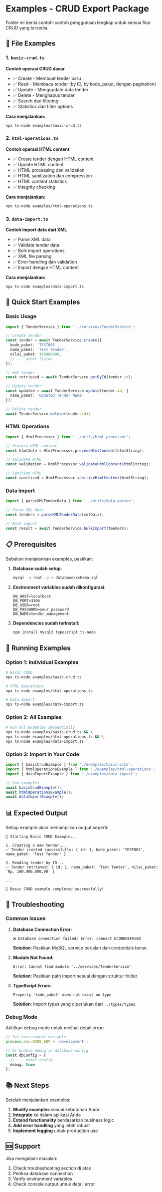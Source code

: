 # Examples - CRUD Export Package

Folder ini berisi contoh-contoh penggunaan lengkap untuk semua fitur CRUD yang tersedia.

## 📁 File Examples

### 1. `basic-crud.ts`
**Contoh operasi CRUD dasar**
- ✅ Create - Membuat tender baru
- ✅ Read - Membaca tender (by ID, by kode_paket, dengan pagination)
- ✅ Update - Mengupdate data tender
- ✅ Delete - Menghapus tender
- ✅ Search dan filtering
- ✅ Statistics dan filter options

**Cara menjalankan:**
```bash
npx ts-node examples/basic-crud.ts
```

### 2. `html-operations.ts`
**Contoh operasi HTML content**
- ✅ Create tender dengan HTML content
- ✅ Update HTML content
- ✅ HTML processing dan validation
- ✅ HTML sanitization dan compression
- ✅ HTML content statistics
- ✅ Integrity checking

**Cara menjalankan:**
```bash
npx ts-node examples/html-operations.ts
```

### 3. `data-import.ts`
**Contoh import data dari XML**
- ✅ Parse XML data
- ✅ Validate tender data
- ✅ Bulk import operations
- ✅ XML file parsing
- ✅ Error handling dan validation
- ✅ Import dengan HTML content

**Cara menjalankan:**
```bash
npx ts-node examples/data-import.ts
```

## 🚀 Quick Start Examples

### Basic Usage
```typescript
import { TenderService } from '../services/TenderService';

// Create tender
const tender = await TenderService.create({
  kode_paket: 'TEST001',
  nama_paket: 'Test Tender',
  nilai_paket: 100000000,
  // ... other fields
});

// Get tender
const retrieved = await TenderService.getById(tender.id);

// Update tender
const updated = await TenderService.update(tender.id, {
  nama_paket: 'Updated Tender Name'
});

// Delete tender
await TenderService.delete(tender.id);
```

### HTML Operations
```typescript
import { HtmlProcessor } from '../utils/html-processor';

// Process HTML content
const htmlInfo = HtmlProcessor.processHtmlContent(htmlString);

// Validate HTML
const validation = HtmlProcessor.validateHtmlContent(htmlString);

// Sanitize HTML
const sanitized = HtmlProcessor.sanitizeHtmlContent(htmlString);
```

### Data Import
```typescript
import { parseXMLTenderData } from '../utils/data-parser';

// Parse XML data
const tenders = parseXMLTenderData(xmlData);

// Bulk import
const result = await TenderService.bulkImport(tenders);
```

## 📋 Prerequisites

Sebelum menjalankan examples, pastikan:

1. **Database sudah setup**:
   ```bash
   mysql -u root -p < database/schema.sql
   ```

2. **Environment variables sudah dikonfigurasi**:
   ```env
   DB_HOST=localhost
   DB_PORT=3306
   DB_USER=root
   DB_PASSWORD=your_password
   DB_NAME=tender_management
   ```

3. **Dependencies sudah terinstall**:
   ```bash
   npm install mysql2 typescript ts-node
   ```

## 🔧 Running Examples

### Option 1: Individual Examples
```bash
# Basic CRUD
npx ts-node examples/basic-crud.ts

# HTML Operations
npx ts-node examples/html-operations.ts

# Data Import
npx ts-node examples/data-import.ts
```

### Option 2: All Examples
```bash
# Run all examples sequentially
npx ts-node examples/basic-crud.ts && \
npx ts-node examples/html-operations.ts && \
npx ts-node examples/data-import.ts
```

### Option 3: Import in Your Code
```typescript
import { basicCrudExample } from './examples/basic-crud';
import { htmlOperationsExample } from './examples/html-operations';
import { dataImportExample } from './examples/data-import';

// Run examples
await basicCrudExample();
await htmlOperationsExample();
await dataImportExample();
```

## 📊 Expected Output

Setiap example akan menampilkan output seperti:

```
🚀 Starting Basic CRUD Example...

1. Creating a new tender...
✅ Tender created successfully: { id: 1, kode_paket: 'TEST001', nama_paket: 'Test Tender' }

2. Reading tender by ID...
✅ Tender retrieved: { id: 1, nama_paket: 'Test Tender', nilai_paket: 'Rp. 100.000.000,00' }

...

🎉 Basic CRUD example completed successfully!
```

## 🐛 Troubleshooting

### Common Issues

1. **Database Connection Error**:
   ```
   ❌ Database connection failed: Error: connect ECONNREFUSED
   ```
   **Solution**: Pastikan MySQL service berjalan dan credentials benar.

2. **Module Not Found**:
   ```
   Error: Cannot find module '../services/TenderService'
   ```
   **Solution**: Pastikan path import sesuai dengan struktur folder.

3. **TypeScript Errors**:
   ```
   Property 'kode_paket' does not exist on type
   ```
   **Solution**: Import types yang diperlukan dari `../types/types`.

### Debug Mode

Aktifkan debug mode untuk melihat detail error:
```typescript
// Set environment variable
process.env.NODE_ENV = 'development';

// Or enable debug in database config
const dbConfig = {
  // ... other config
  debug: true
};
```

## 📚 Next Steps

Setelah menjalankan examples:

1. **Modify examples** sesuai kebutuhan Anda
2. **Integrate** ke dalam aplikasi Anda
3. **Extend functionality** berdasarkan business logic
4. **Add error handling** yang lebih robust
5. **Implement logging** untuk production use

## 🆘 Support

Jika mengalami masalah:
1. Check troubleshooting section di atas
2. Periksa database connection
3. Verify environment variables
4. Check console output untuk detail error
